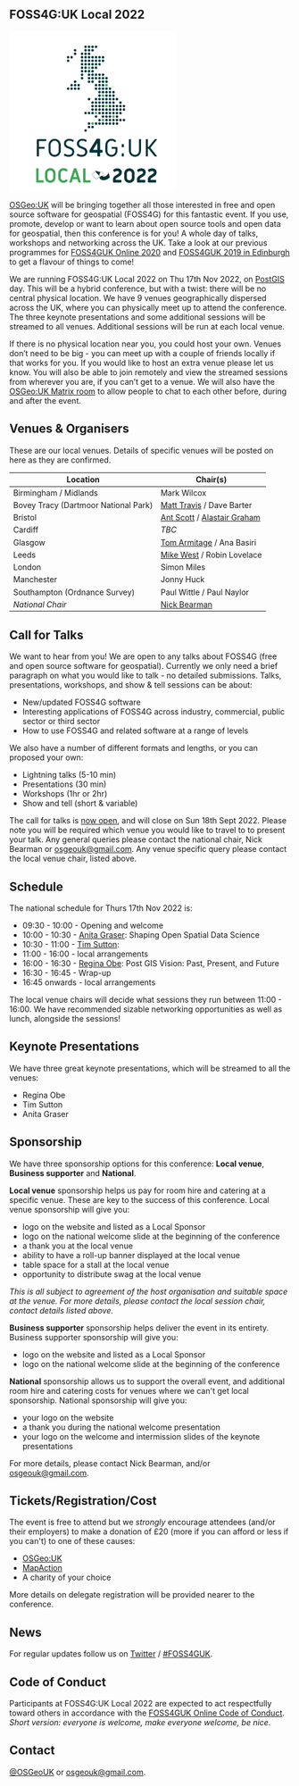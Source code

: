 ## FOSS4G:UK Local 2022
<img src="images/logo.png" width="300" align="middle">

[OSGeo:UK](https://uk.osgeo.org/) will be bringing together all those interested in free and open source software for geospatial (FOSS4G) for this fantastic event. If you use, promote, develop or want to learn about open source tools and open data for geospatial, then this conference is for you! A whole day of talks, workshops and networking across the UK. Take a look at our previous programmes for [FOSS4GUK Online 2020](https://uk.osgeo.org/foss4gukonline2020/programme.html) and [FOSS4GUK 2019 in Edinburgh](https://uk.osgeo.org/foss4guk2019/FOSS4GUK_2019_Programme.pdf) to get a flavour of things to come!

We are running FOSS4G:UK Local 2022 on Thu 17th Nov 2022, on [PostGIS](https://postgisday.rocks/) day. This will be a hybrid conference, but with a twist: there will be no central physical location. We have 9 venues geographically dispersed across the UK, where you can physically meet up to attend the conference. The three keynote presentations and some additional sessions will be streamed to all venues. Additional sessions will be run at each local venue. 

If there is no physical location near you, you could host your own. Venues don’t need to be big - you can meet up with a couple of friends locally if that works for you. If you would like to host an extra venue please let us know. You will also be able to join remotely and view the streamed sessions from wherever you are, if you can’t get to a venue. We will also have the [OSGeo:UK Matrix room](https://matrix.to/#/#OSGeoUK:matrix.org) to allow people to chat to each other before, during and after the event. 

## Venues & Organisers

These are our local venues. Details of specific venues will be posted on here as they are confirmed.

Location | Chair(s)
--- | ---
Birmingham / Midlands | Mark Wilcox
Bovey Tracy (Dartmoor National Park) | [Matt Travis](https://twitter.com/Yakus) / Dave Barter
Bristol | [Ant Scott](https://twitter.com/antscott) / [Alastair Graham ](https://twitter.com/ajggeoger)
Cardiff | *TBC*
Glasgow | [Tom Armitage](https://twitter.com/MapNav_Tom) / Ana Basiri
Leeds	| [Mike West](mailto:foss4g@addresscloud.com) / Robin Lovelace
London | Simon Miles
Manchester | Jonny Huck
Southampton (Ordnance Survey) | Paul Wittle / Paul Naylor
*National Chair* | [Nick Bearman](https://twitter.com/nickbearmanuk)

## Call for Talks

We want to hear from you! We are open to any talks about FOSS4G (free and open source software for geospatial). Currently we only need a brief paragraph on what you would like to talk - no detailed submissions. Talks, presentations, workshops, and show & tell sessions can be about:

- New/updated FOSS4G software
- Interesting applications of FOSS4G across industry, commercial, public sector or third sector
- How to use FOSS4G and related software at a range of levels

We also have a number of different formats and lengths, or you can proposed your own: 

- Lightning talks (5-10 min)
- Presentations (30 min)
- Workshops (1hr or 2hr)
- Show and tell (short & variable)
	
The call for talks is [now open](https://forms.gle/HfBkq5LSrDpCfp4G9), and will close on Sun 18th Sept 2022. Please note you will be required which venue you would like to travel to to present your talk. Any general queries please contact the national chair, Nick Bearman or [osgeouk@gmail.com](mailto:osgeouk@gmail.com). Any venue specific query please contact the local venue chair, listed above. 

## Schedule

The national schedule for Thurs 17th Nov 2022 is:
- 09:30 - 10:00 - Opening and welcome
- 10:00 - 10:30 - [Anita Graser](https://anitagraser.com/): Shaping Open Spatial Data Science
- 10:30 - 11:00 - [Tim Sutton](https://kartoza.com/en/people/person/tim/): 
- 11:00 - 16:00 - local arrangements
- 16:00 - 16:30 - [Regina Obe](https://twitter.com/reginaobe): Post GIS Vision: Past, Present, and Future
- 16:30 - 16:45 - Wrap-up
- 16:45 onwards - local arrangements

The local venue chairs will decide what sessions they run between 11:00 - 16:00. We have recommended sizable networking opportunities as well as lunch, alongside the sessions!

## Keynote Presentations

We have three great keynote presentations, which will be streamed to all the venues:

- Regina Obe
- Tim Sutton
- Anita Graser

## Sponsorship

We have three sponsorship options for this conference: **Local venue**, **Business supporter** and  **National**. 

**Local venue** sponsorship helps us pay for room hire and catering at a specific venue. These are key to the success of this conference. Local venue sponsorship will give you:

- logo on the website and listed as a Local Sponsor
- logo on the national welcome slide at the beginning of the conference
- a thank you at the local venue 
- ability to have a roll-up banner displayed at the local venue
- table space for a stall at the local venue
- opportunity to distribute swag at the local venue

*This is all subject to agreement of the host organisation and suitable space at the venue. For more details, please contact the local session chair, contact details listed above.* 

**Business supporter** sponsorship helps deliver the event in its entirety. Business supporter sponsorship will give you:
 - logo on the website and listed as a Local Sponsor
 - logo on the national welcome slide at the beginning of the conference

**National** sponsorship allows us to support the overall event, and additional room hire and catering costs for venues where we can't get local sponsorship. National sponsorship will give you:

- your logo on the website
- a thank you during the national welcome presentation 
- your logo on the welcome and intermission slides of the keynote presentations

For more details, please contact Nick Bearman, and/or [osgeouk@gmail.com](mailto:osgeouk@gmail.com). 

## Tickets/Registration/Cost

The event is free to attend but we *strongly* encourage attendees (and/or their employers) to make a donation of £20 (more if you can afford or less if you can't) to one of these causes:

* [OSGeo:UK](https://paypal.me/osgeouk)
* [MapAction](https://mapaction.org/donate/)
* A charity of your choice

More details on delegate registration will be provided nearer to the conference. 

## News
For regular updates follow us on [Twitter](https://twitter.com/osgeouk) / [#FOSS4GUK](https://twitter.com/search?q=%23FOSS4GUK&src=typed_query).


## Code of Conduct
Participants at FOSS4G:UK Local 2022 are expected to act respectfully toward others in accordance with the [FOSS4GUK Online Code of Conduct](code-of-conduct). *Short version: everyone is welcome, make everyone welcome, be nice.*


## Contact
[@OSGeoUK](https://twitter.com/osgeouk) or [osgeouk@gmail.com](mailto:osgeouk@gmail.com).

<p>&nbsp;</p>
